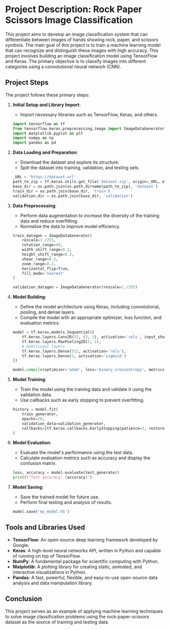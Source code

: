 # Project Description: Rock Paper Scissors Image Classification

This project aims to develop an image classification system that can differentiate between images of hands showing rock, paper, and scissors symbols. The main goal of this project is to train a machine learning model that can recognize and distinguish these images with high accuracy. This project involves building an image classification model using TensorFlow and Keras. The primary objective is to classify images into different categories using a convolutional neural network (CNN).

## Project Steps
The project follows these primary steps:

1. **Initial Setup and Library Import**:
    - Import necessary libraries such as TensorFlow, Keras, and others.
    
    ```python
    import tensorflow as tf
    from tensorflow.keras.preprocessing.image import ImageDataGenerator
    import matplotlib.pyplot as plt
    import numpy as np
    import pandas as pd
    ```

2. **Data Loading and Preparation**:
    - Download the dataset and explore its structure.
    - Split the dataset into training, validation, and testing sets.

    ```python
    _URL = 'https://dataset.url'
    path_to_zip = tf.keras.utils.get_file('dataset.zip', origin=_URL, extract=True)
    base_dir = os.path.join(os.path.dirname(path_to_zip), 'dataset')
    train_dir = os.path.join(base_dir, 'train')
    validation_dir = os.path.join(base_dir, 'validation')
    ```

3. **Data Preprocessing**:
    - Perform data augmentation to increase the diversity of the training data and reduce overfitting.
    - Normalize the data to improve model efficiency.

    ```python
    train_datagen = ImageDataGenerator(
        rescale=1./255, 
        rotation_range=40, 
        width_shift_range=0.2, 
        height_shift_range=0.2, 
        shear_range=0.2, 
        zoom_range=0.2, 
        horizontal_flip=True, 
        fill_mode='nearest'
    )
    
    validation_datagen = ImageDataGenerator(rescale=1./255)
    ```

4. **Model Building**:
    - Define the model architecture using Keras, including convolutional, pooling, and dense layers.
    - Compile the model with an appropriate optimizer, loss function, and evaluation metrics.

    ```python
    model = tf.keras.models.Sequential([
        tf.keras.layers.Conv2D(32, (3, 3), activation='relu', input_shape=(150, 150, 3)),
        tf.keras.layers.MaxPooling2D(2, 2),
        # Additional layers
        tf.keras.layers.Dense(512, activation='relu'),
        tf.keras.layers.Dense(1, activation='sigmoid')
    ])
    
    model.compile(optimizer='adam', loss='binary_crossentropy', metrics=['accuracy'])
    ```

5. **Model Training**:
    - Train the model using the training data and validate it using the validation data.
    - Use callbacks such as early stopping to prevent overfitting.

    ```python
    history = model.fit(
        train_generator,
        epochs=20,
        validation_data=validation_generator,
        callbacks=[tf.keras.callbacks.EarlyStopping(patience=3, restore_best_weights=True)]
    )
    ```

6. **Model Evaluation**:
    - Evaluate the model's performance using the test data.
    - Calculate evaluation metrics such as accuracy and display the confusion matrix.

    ```python
    loss, accuracy = model.evaluate(test_generator)
    print(f"Test accuracy: {accuracy}")
    ```

7. **Model Saving**:
    - Save the trained model for future use.
    - Perform final testing and analysis of results.

    ```python
    model.save('my_model.h5')
    ```

## Tools and Libraries Used
- **TensorFlow**: An open-source deep learning framework developed by Google.
- **Keras**: A high-level neural networks API, written in Python and capable of running on top of TensorFlow.
- **NumPy**: A fundamental package for scientific computing with Python.
- **Matplotlib**: A plotting library for creating static, animated, and interactive visualizations in Python.
- **Pandas**: A fast, powerful, flexible, and easy-to-use open-source data analysis and data manipulation library.

## Conclusion
This project serves as an example of applying machine learning techniques to solve image classification problems using the rock-paper-scissors dataset as the source of training and testing data.

